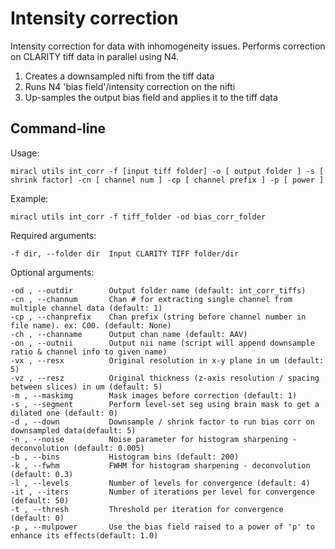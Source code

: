 # Intensity correction

Intensity correction for data with inhomogeneity issues.
Performs correction on CLARITY tiff data in parallel using N4.

1. Creates a downsampled nifti from the tiff data
2. Runs N4 'bias field'/intensity correction on the nifti
3. Up-samples the output bias field and applies it to the tiff data

## Command-line

Usage:

    miracl utils int_corr -f [input tiff folder] -o [ output folder ] -s [ shrink factor] -cn [ channel num ] -cp [ channel prefix ] -p [ power ]

Example:

    miracl utils int_corr -f tiff_folder -od bias_corr_folder

Required arguments:

    -f dir, --folder dir  Input CLARITY TIFF folder/dir

Optional arguments:

    -od , --outdir        Output folder name (default: int_corr_tiffs)
    -cn , --channum       Chan # for extracting single channel from multiple channel data (default: 1)
    -cp , --chanprefix    Chan prefix (string before channel number in file name). ex: C00. (default: None)
    -ch , --channame      Output chan name (default: AAV)
    -on , --outnii        Output nii name (script will append downsample ratio & channel info to given name)
    -vx , --resx          Original resolution in x-y plane in um (default: 5)
    -vz , --resz          Original thickness (z-axis resolution / spacing between slices) in um (default: 5)
    -m , --maskimg        Mask images before correction (default: 1)
    -s , --segment        Perform level-set seg using brain mask to get a dilated one (default: 0)
    -d , --down           Downsample / shrink factor to run bias corr on downsampled data(default: 5)
    -n , --noise          Noise parameter for histogram sharpening - deconvolution (default: 0.005)
    -b , --bins           Histogram bins (default: 200)
    -k , --fwhm           FWHM for histogram sharpening - deconvolution (default: 0.3)
    -l , --levels         Number of levels for convergence (default: 4)
    -it , --iters         Number of iterations per level for convergence (default: 50)
    -t , --thresh         Threshold per iteration for convergence (default: 0)
    -p , --mulpower       Use the bias field raised to a power of 'p' to enhance its effects(default: 1.0)


